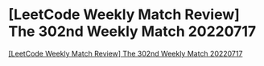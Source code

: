 # [LeetCode Weekly Match Review] The 302nd Weekly Match 20220717
[[LeetCode Weekly Match Review] The 302nd Weekly Match 20220717](https://aiwithcloud.com/2022/09/16/leetcode_weekly_match_review_the_302nd_weekly_match_20220717/)